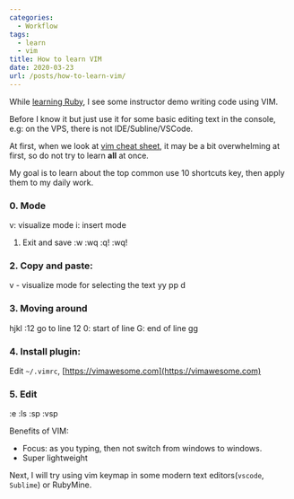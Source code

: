 ```yaml
---
categories:
  - Workflow
tags:
  - learn
  - vim
title: How to learn VIM
date: 2020-03-23
url: /posts/how-to-learn-vim/
---
```



While [learning Ruby](https://www.thanh.xyz/ruby/how-to-plan-to-learn-ruby-on-rails-in-a-week/), I see some instructor demo writing code using VIM.

Before I know it but just use it for some basic editing text in the console, e.g: on the VPS, there is not IDE/Subline/VSCode.

At first, when we look at [vim cheat sheet](https://vim.rtorr.com/), it may be a bit overwhelming at first, so do not try to learn **all** at once.

My goal is to learn about the top common use 10 shortcuts key, then apply them to my daily work.

### 0. Mode
v: visualize mode
i: insert mode

1. Exit and save
:w :wq :q! :wq!

### 2. Copy and paste:
v - visualize mode for selecting the text
yy
pp
d

### 3. Moving around
hjkl
:12 go to line 12
0: start of line
G: end of line
gg

### 4. Install plugin:
Edit `~/.vimrc`, [https://vimawesome.com](https://vimawesome.com)

### 5. Edit
:e
:ls
:sp
:vsp

Benefits of VIM:
- Focus: as you typing, then not switch from windows to windows.
- Super lightweight

Next, I will try using vim keymap in some modern text editors(`vscode`, `Sublime`) or RubyMine.